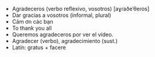 - Agradeceros (verbo reflexivo, vosotros) [aɣɾaðeˈθeɾos]
- Dar gracias a vosotros (informal, plural)
- Cảm ơn các bạn
- To thank you all
- Queremos agradeceros por ver el vídeo.
- Agradecer (verbo), agradecimiento (sust.)
- Latín: gratus + facere